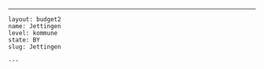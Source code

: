 ---
    layout: budget2
    name: Jettingen
    level: kommune
    state: BY
    slug: Jettingen

    ---


    
